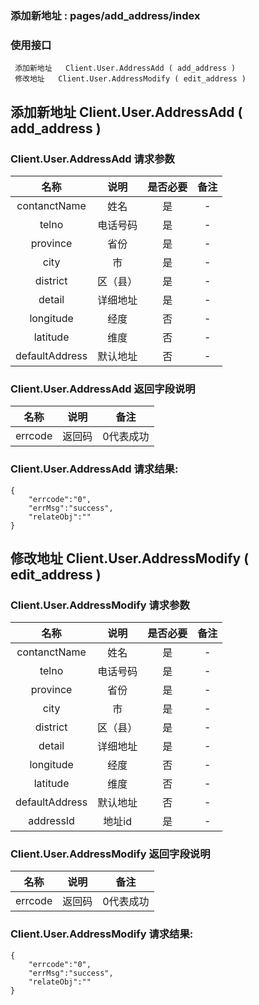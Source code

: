 ### 添加新地址 :   pages/add_address/index

### 使用接口

     添加新地址   Client.User.AddressAdd ( add_address )
     修改地址   Client.User.AddressModify ( edit_address )


## 添加新地址   Client.User.AddressAdd ( add_address )
###  Client.User.AddressAdd  请求参数

|名称|说明|是否必要|备注
|:---:|:---:|:---:|:---:|
|contanctName|姓名|是|-
|telno|电话号码|是|-
|province|省份|是|-
|city|市|是|-
|district|区（县）|是|-
|detail|详细地址|是|-
|longitude|经度|否|-
|latitude|维度|否|-
|defaultAddress|默认地址|否|-

### Client.User.AddressAdd  返回字段说明
|名称|说明|备注
|:---:|:---:|:---:|
|errcode|返回码| 0代表成功


### Client.User.AddressAdd  请求结果:

    {
        "errcode":"0",
        "errMsg":"success",
        "relateObj":""
    }
##  修改地址   Client.User.AddressModify ( edit_address )
###  Client.User.AddressModify  请求参数

|名称|说明|是否必要|备注
|:---:|:---:|:---:|:---:|
|contanctName|姓名|是|-
|telno|电话号码|是|-
|province|省份|是|-
|city|市|是|-
|district|区（县）|是|-
|detail|详细地址|是|-
|longitude|经度|否|-
|latitude|维度|否|-
|defaultAddress|默认地址|否|-
|addressId|地址id|是|-

### Client.User.AddressModify  返回字段说明

|名称|说明|备注
|:---:|:---:|:---:|
|errcode|返回码| 0代表成功


### Client.User.AddressModify 请求结果:

    {
        "errcode":"0",
        "errMsg":"success",
        "relateObj":""
    }